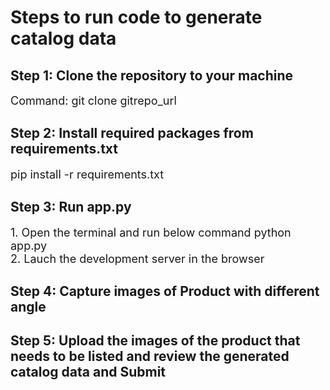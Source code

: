 # Steps to run code to generate catalog data

## Step 1: Clone the repository to your machine
<font size="4"> Command: git clone gitrepo_url </font>

## Step 2: Install required packages from requirements.txt
<font size="4"> pip install -r requirements.txt </font>

## Step 3: Run app.py
<font size="4">1. Open the terminal and run below command python app.py </font><br/>
<font size="4">2. Lauch the development server in the browser</font><br/>



## Step 4: Capture images of Product with different angle


## Step 5: Upload the images of the product that needs to be listed and review the generated catalog data and Submit

